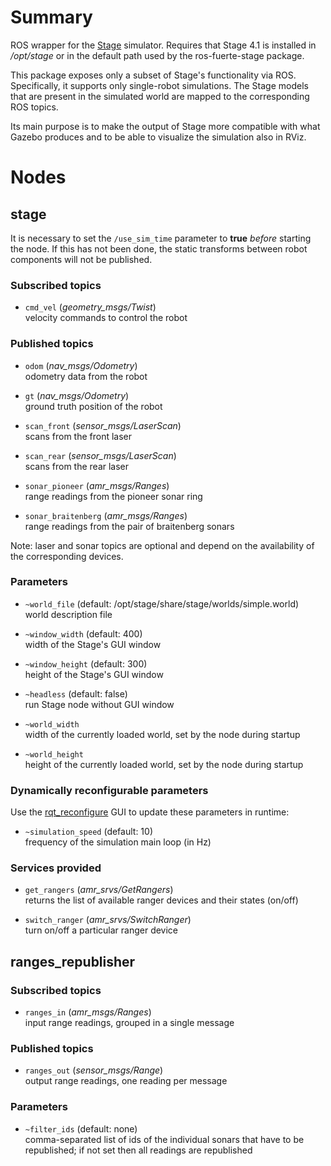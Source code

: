 Summary
=======

ROS wrapper for the [Stage][] simulator. Requires that Stage 4.1 is installed in
*/opt/stage* or in the default path used by the ros-fuerte-stage package.

This package exposes only a subset of Stage's functionality via ROS.
Specifically, it supports only single-robot simulations. The Stage models that
are present in the simulated world are mapped to the corresponding ROS topics.

Its main purpose is to make the output of Stage more compatible with what Gazebo
produces and to be able to visualize the simulation also in RViz.

Nodes
=====

stage
-----

It is necessary to set the `/use_sim_time` parameter to __true__  *before*
starting the node. If this has not been done, the static transforms between
robot components will not be published.

### Subscribed topics

* `cmd_vel` (*geometry_msgs/Twist*)  
  velocity commands to control the robot

### Published topics

* `odom` (*nav_msgs/Odometry*)  
  odometry data from the robot

* `gt` (*nav_msgs/Odometry*)  
  ground truth position of the robot

* `scan_front` (*sensor_msgs/LaserScan*)  
  scans from the front laser

* `scan_rear` (*sensor_msgs/LaserScan*)  
  scans from the rear laser

* `sonar_pioneer` (*amr_msgs/Ranges*)  
  range readings from the pioneer sonar ring

* `sonar_braitenberg` (*amr_msgs/Ranges*)  
  range readings from the pair of braitenberg sonars

Note: laser and sonar topics are optional and depend on the availability of the
corresponding devices.

### Parameters

* `~world_file` (default: /opt/stage/share/stage/worlds/simple.world)  
  world description file

* `~window_width` (default: 400)  
  width of the Stage's GUI window

* `~window_height` (default: 300)  
  height of the Stage's GUI window

* `~headless` (default: false)  
  run Stage node without GUI window

* `~world_width`  
  width of the currently loaded world, set by the node during startup

* `~world_height`  
  height of the currently loaded world, set by the node during startup

### Dynamically reconfigurable parameters

Use the [rqt_reconfigure][] GUI to update these parameters in runtime:

* `~simulation_speed` (default: 10)  
  frequency of the simulation main loop (in Hz)

### Services provided

* `get_rangers` (*amr_srvs/GetRangers*)  
  returns the list of available ranger devices and their states (on/off)

* `switch_ranger` (*amr_srvs/SwitchRanger*)  
  turn on/off a particular ranger device

ranges_republisher
------------------

### Subscribed topics

* `ranges_in` (*amr_msgs/Ranges*)  
  input range readings, grouped in a single message

### Published topics

* `ranges_out` (*sensor_msgs/Range*)  
  output range readings, one reading per message

### Parameters

* `~filter_ids` (default: none)  
  comma-separated list of ids of the individual sonars that have to be
  republished; if not set then all readings are republished

[Stage]: http://playerstage.sourceforge.net/index.php?src=stage
[rqt_reconfigure]: http://ros.org/wiki/rqt_reconfigure
